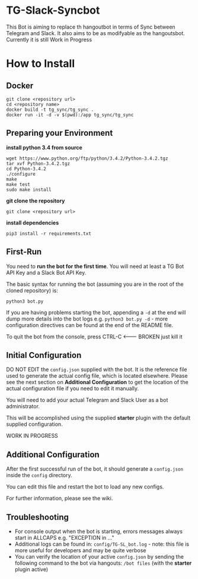 # TG-Slack-Syncbot

This Bot is aiming to replace th hangoutbot in terms of Sync between Telegram and Slack. It also aims to be as modifyable as the hangoutsbot.
Currently it is still Work in Progress

# How to Install

## Docker

```
git clone <repository url>
cd <repository name>
docker build -t tg_sync/tg_sync .
docker run -it -d -v $(pwd):/app tg_sync/tg_sync
```

## Preparing your Environment

**install python 3.4 from source**
```
wget https://www.python.org/ftp/python/3.4.2/Python-3.4.2.tgz
tar xvf Python-3.4.2.tgz
cd Python-3.4.2
./configure
make
make test
sudo make install
```

**git clone the repository**
```
git clone <repository url>
```

**install dependencies**
```
pip3 install -r requirements.txt
```

## First-Run

You need to **run the bot for the first time**. You will need at least
  a TG Bot API Key and a Slack Bot API Key.

The basic syntax for running the bot (assuming you are in the root
  of the cloned repository) is:
```
python3 bot.py
```

If you are having problems starting the bot, appending a `-d` at the
  end will dump more details into the bot logs e.g.
  `python3 bot.py -d` - more configuration
  directives can be found at the end of the README file.

To quit the bot from the console, press CTRL-C  <--- BROKEN just kill it

## Initial Configuration

DO NOT EDIT the `config.json` supplied with the bot. It is the
  reference file used to generate the actual config file, which
  is located elsewhere. Please see the next section on
  **Additional Configuration** to get the location of the
  actual configuration file if you need to edit it manually.

You will need to add your actual Telegram and Slack User as a bot administrator.

This will be accomplished using the supplied **starter** plugin with
  the default supplied configuration.

WORK IN PROGRESS

## Additional Configuration

After the first successful run of the bot, it should generate a
  `config.json` inside the `config` directory.

You can edit this file and restart the bot to load any new configs.

For further information, please see the wiki.

## Troubleshooting

* For console output when the bot is starting, errors messages always
  start in ALLCAPS e.g. "EXCEPTION in ..."
* Additional logs can be found in:
  `config/TG-SL_bot.log` -
  note: this file is more useful for developers and may be quite verbose
* You can verify the location of your active `config.json` by sending
  the following command to the bot via hangouts: `/bot files` (with
  the **starter** plugin active)
